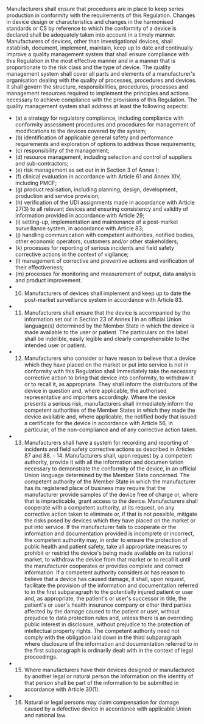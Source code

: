 Manufacturers  shall  ensure  that  procedures  are  in  place  to  keep  series  production  in  conformity  with  the requirements of  this Regulation. Changes in device design or characteristics and changes in the harmonised standards or CS  by  reference  to  which  the  conformity  of  a  device  is  declared  shall  be  adequately  taken  into  account  in  a  timely manner.  Manufacturers  of  devices,  other  than  investigational  devices,  shall  establish,  document,  implement,  maintain, keep  up  to  date  and  continually  improve  a  quality  management  system  that  shall  ensure  compliance  with  this Regulation in the most effective manner and in a manner that is proportionate to the risk class and the type of device.
The  quality  management  system  shall  cover  all  parts  and  elements  of  a  manufacturer's  organisation  dealing  with  the quality  of  processes,  procedures  and  devices.  It  shall  govern  the  structure,  responsibilities,  procedures,  processes  and management  resources  required  to  implement  the  principles  and  actions  necessary  to  achieve  compliance  with  the provisions of this Regulation.
The quality management system shall address at least the following aspects:
- (a) a  strategy  for  regulatory  compliance,  including  compliance  with  conformity  assessment  procedures  and  procedures for  management of modifications to the devices covered by the system;
- (b) identification of applicable general safety and performance requirements and exploration of options to address those requirements;
- (c) responsibility of  the management;
- (d) resource management, including selection and control of suppliers and sub-contractors;
- (e) risk management as set out in in Section 3 of Annex I;
- (f) clinical evaluation in accordance with Article 61 and Annex XIV, including PMCF;
- (g) product realisation, including planning, design, development, production and service provision;
- (h) verification  of  the  UDI  assignments  made  in  accordance  with  Article  27(3)  to  all  relevant  devices  and  ensuring consistency and validity of information provided in accordance with Article 29;
- (i) setting-up, implementation and maintenance of a post-market surveillance system, in accordance with Article 83;
- (j) handling  communication  with  competent  authorities,  notified  bodies,  other  economic  operators,  customers  and/or other stakeholders;
- (k) processes for reporting of serious incidents and field safety corrective actions in the context of vigilance;
- (l) management of corrective and preventive actions and verification of their effectiveness;
- (m)   processes for  monitoring and measurement of output, data analysis and product improvement.
- 10. Manufacturers of devices shall  implement  and keep up to date  the post-market surveillance system in accordance with Article 83.
- 11. Manufacturers shall ensure that the device is accompanied by the information set out in Section 23 of Annex I in an  official  Union  language(s)  determined  by  the  Member  State  in  which  the  device  is  made  available  to  the  user  or patient.  The  particulars  on  the  label  shall  be  indelible,  easily  legible  and  clearly  comprehensible  to  the  intended  user  or patient.
- 12. Manufacturers who consider or have reason to believe that a device which they have placed on the market or put into service is not in conformity with this Regulation shall immediately take the necessary corrective action to bring that device  into  conformity,  to withdraw  it  or  to  recall  it,  as  appropriate.  They  shall  inform  the  distributors  of  the  device  in question and, where applicable, the authorised representative and importers accordingly.
Where  the  device  presents  a  serious  risk,  manufacturers  shall  immediately  inform  the  competent  authorities  of  the Member States in which they made the device available and, where applicable, the  notified  body that issued  a  certificate for  the device in accordance with Article 56, in particular, of the non-compliance and of any corrective action taken.
- 13. Manufacturers  shall  have  a  system  for  recording  and  reporting  of  incidents  and  field  safety  corrective  actions  as described in Articles 87 and 88. - 14. Manufacturers  shall,  upon  request  by  a  competent  authority,  provide  it  with  all  the  information  and  documen­ tation  necessary  to  demonstrate  the  conformity  of the  device,  in  an  official  Union  language  determined  by  the Member  State  concerned.  The  competent  authority  of  the  Member  State  in  which  the  manufacturer  has  its  registered place  of  business  may  require  that  the  manufacturer  provide  samples  of  the  device  free  of  charge  or,  where  that  is impracticable,  grant  access  to  the  device.  Manufacturers  shall  cooperate  with  a  competent  authority,  at  its  request,  on any  corrective  action  taken  to  eliminate  or,  if  that  is  not  possible,  mitigate  the  risks  posed  by  devices  which  they  have placed on the market or put into service.
If  the  manufacturer  fails  to  cooperate  or  the  information  and  documentation  provided  is  incomplete  or  incorrect,  the competent  authority  may,  in  order  to  ensure  the  protection  of  public  health  and  patient  safety,  take  all  appropriate measures  to  prohibit  or  restrict  the  device's  being  made  available  on  its  national  market,  to  withdraw  the  device  from that market or  to recall it until the manufacturer cooperates or provides complete and correct information.
If  a  competent  authority  considers  or  has  reason  to  believe  that  a  device  has  caused  damage,  it  shall,  upon  request, facilitate  the  provision  of  the  information  and  documentation  referred  to  in  the  first  subparagraph  to  the  potentially injured  patient  or  user  and,  as  appropriate,  the  patient's  or  user's  successor  in  title,  the  patient's  or  user's  health insurance company or other third parties affected by the damage caused to the patient or user, without prejudice to data protection  rules  and,  unless  there  is  an  overriding  public  interest  in  disclosure,  without  prejudice  to  the  protection  of intellectual property rights.
The competent authority need  not  comply  with  the  obligation  laid  down  in  the  third  subparagraph  where  disclosure  of the  information  and  documentation  referred  to  in  the  first  subparagraph  is  ordinarily  dealt  with  in  the  context  of  legal proceedings.
- 15. Where  manufacturers  have  their  devices  designed  or  manufactured  by  another  legal  or  natural  person  the information  on  the  identity  of  that  person  shall  be  part  of  the  information  to  be  submitted  in  accordance  with Article 30(1).
- 16. Natural  or  legal  persons  may  claim  compensation  for  damage  caused  by  a  defective  device  in  accordance  with applicable Union and national law.
